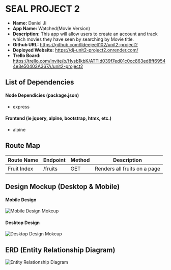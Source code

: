 # SEAL PROJECT 2

- **Name:** Daniel Ji
- **App Name:** Watched(Movie Version)
- **Description:** This app will allow users to create an account and track which movies they have seen by searching by Movie title.
- **Github URL:** https://github.com/lldeejeell102/unit2-project2
- **Deployed Website:** https://dj-unit2-project2.onrender.com/
- **Trello Board:** https://trello.com/invite/b/Hysb1kbK/ATTId039f7ed01c0cc863ed8ff69544e3e50403A367A/unit2-project2

## List of Dependencies
#### Node Dependicies (package.json)
- express

#### Frontend (ie jquery, alpine, bootstrap, htmx, etc.)
- alpine

## Route Map

<!-- Below should be a table listing the different routes in your app and their purposes -->

| Route Name | Endpoint | Method | Description |
| -----------| ---------| -------| ------------|
| Fruit Index | /fruits | GET | Renders all fruits on a page |

## Design Mockup (Desktop & Mobile)

#### Mobile Design
![Mobile Design Mokcup](./url-to-picture.jpg)

#### Desktop Design
![Desktop Design Mokcup](./url-to-picture.jpg)


## ERD (Entity Relationship Diagram)
<!-- This should be a diagram showing your models and any relationships between them. -->
![Entity Relationship Diagram](./url-to-picture.jpg)

